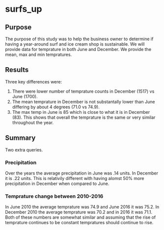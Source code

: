 # surfs_up

## Purpose
The purpose of this study was to help the business owner to determine if having a year-around surf and ice cream shop is sustainable. We will provide data for temprature in both June and December. We provide the mean, max and min tempratures. 

## Results
Three key differences were:
1. There were lower number of temprature counts in December (1517) vs June (1700). 
2. The mean temprature in December is not substantally lower than June differing by about 4 degrees (71.0 vs 74.9).
3. The max temp in June is 85 which is close to what it is in December (83). This shows that overall the temprature is the same or very similar throughout the year.

## Summary

Two extra queries. 

### Precipitation
Over the years the average precipitation in June was .14 units. In December it is .22 units. This is relativily different with having alomst 50% more precipitation in December when compared to June. 

### Temprature change between 2010-2016

In June 2010 the average temprature was 74.9 and June 2016 it was 75.2. In December 2010 the average temprature was 70.2 and in 2016 it was 71.1. Both of these numbers are somewhat similar and assuming that the rise of temprature continues to be constant tempratures should continue to rise.
